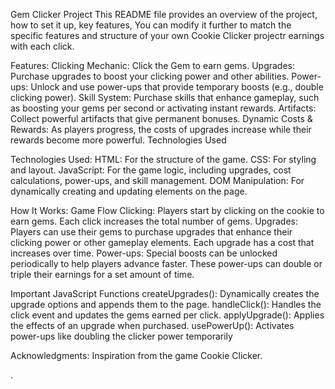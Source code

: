 Gem Clicker Project
This README file provides an overview of the project, how to set it up, key features, 
You can modify it further to match the specific features and structure of your own Cookie Clicker projectr earnings with each click.

Features:
Clicking Mechanic: Click the Gem to earn gems.
Upgrades: Purchase upgrades to boost your clicking power and other abilities.
Power-ups: Unlock and use power-ups that provide temporary boosts (e.g., double clicking power).
Skill System: Purchase skills that enhance gameplay, such as boosting your gems per second or activating instant rewards.
Artifacts: Collect powerful artifacts that give permanent bonuses.
Dynamic Costs & Rewards: As players progress, the costs of upgrades increase while their rewards become more powerful.
Technologies Used


Technologies Used:
HTML: For the structure of the game.
CSS: For styling and layout.
JavaScript: For the game logic, including upgrades, cost calculations, power-ups, and skill management.
DOM Manipulation: For dynamically creating and updating elements on the page.

How It Works:
Game Flow
Clicking: Players start by clicking on the cookie to earn gems. Each click increases the total number of gems.
Upgrades: Players can use their gems to purchase upgrades that enhance their clicking power or other gameplay elements. Each upgrade has a cost that increases over time.
Power-ups: Special boosts can be unlocked periodically to help players advance faster. These power-ups can double or triple their earnings for a set amount of time.

Important JavaScript Functions
createUpgrades(): Dynamically creates the upgrade options and appends them to the page.
handleClick(): Handles the click event and updates the gems earned per click.
applyUpgrade(): Applies the effects of an upgrade when purchased.
usePowerUp(): Activates power-ups like doubling the clicker power temporarily

Acknowledgments:
Inspiration from the game Cookie Clicker.

.

